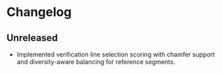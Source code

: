 # Changelog

## Unreleased
- Implemented verification line selection scoring with chamfer support and diversity-aware balancing for reference segments.
